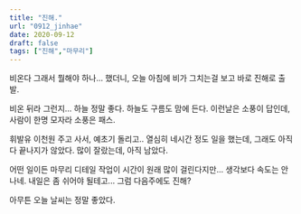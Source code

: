 ```yaml
---
title: "진해."
url: "0912_jinhae"
date: 2020-09-12
draft: false
tags: ["진해","마무리"]
---
```

비온다 그래서 뭘해야 하나... 했더니,
오늘 아침에 비가 그치는걸 보고 바로 진해로 출발.

비온 뒤라 그런지... 하늘 정말 좋다. 하늘도 구름도 맘에 든다.
이런날은 소풍이 답인데, 사람이 한명 모자라 소풍은 패스.

휘발유 이천원 주고 사서, 예초기 돌리고.. 열심히 네시간 정도 일을 했는데,
그래도 아직 다 끝나지가 않았다. 많이 잘랐는데, 아직 남았다.

어떤 일이든 마무리 디테일 작업이 시간이 원래 많이 걸린다지만...
생각보다 속도는 안나네. 내일은 좀 쉬어야 될테고... 그럼 다음주에도 진해?

아무튼 오늘 날씨는 정말 좋았다.
